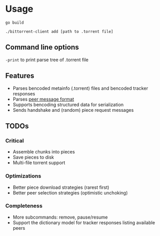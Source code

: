 # Usage
`go build`

`./bittorrent-client add [path to .torrent file]`

## Command line options
`-print` to print parse tree of .torrent file

## Features
- Parses bencoded metainfo (.torrent) files and bencoded tracker responses
- Parses [peer message format](https://wiki.theory.org/BitTorrentSpecification#Messages)
- Supports bencoding structured data for serialization
- Sends handshake and (random) piece request messages

## TODOs
### Critical
- Assemble chunks into pieces
- Save pieces to disk
- Multi-file torrent support

### Optimizations
- Better piece download strategies (rarest first)
- Better peer selection strategies (optimistic unchoking)

### Completeness
- More subcommands: remove, pause/resume
- Support the dictionary model for tracker responses listing available peers
